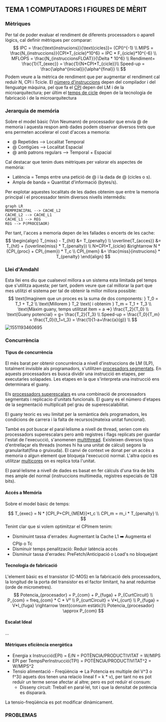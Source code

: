 ## TEMA 1 COMPUTADORS I FIGURES DE MÈRIT

### Mètriques

Per tal de poder evaluar el rendiment de diferents processadors o aparell lògics, cal definir mètriques per comparar:
$$
IPC = \frac{\text{instrucions}}{\text{cicles}}= (CPI)^{-1}  \\
MIPS = \frac{N_{instruccions}}{CPI*T_{cicle}*10^6} = IPC * F_{cicle}*10^{-6} \\
MFLOPS = \frac{N_{instruccionsFLOAT}}{\Delta * 10^6} \\
Rendiment= \frac{1}{T_{exec}} = \frac{1}{N*CPI*T_{cicle}}\\
Speed-up = \frac{\alpha^{inicial}}{\alpha^{final}} \\
$$
Podem veure a la mètrica de rendiment que per augmentar el rendiment cal reduïr N, CPI i Tcicle. El <u>nùmero d'instruccions</u> depen del compilador i del llenguatge màquina, pel que fa el <u>CPI</u> depen del LM i de la microarquitectura; per últim el <u>temps de cicle</u> depen de la tecnologia de fabricació i de la microarquitectura

### Jerarquia de memória

Sobre el model bàsic (Von Neumann) de processador que envia @ de memoria i aquesta respon amb dades podem observar diversos trets que ens permeten accelerar el cost d'acces a memoria:

* @ Repetides --> Localitat Temporal
* @ Contigües --> Localitat Espacial
* @ amb patrons regulars --> Temporal + Espacial

Cal destacar que tenim dues mètriques per valorar els aspectes de memória:

* Latència = Temps entre una petició de @ i la dada de @ (cicles o s).
* Ampla de banda = Quantitat d'informació (bytes/s).

Per explotar aquestes localitats de les dades obtenim que entre la memoria principal i el processador tenim diversos nivells intermèdis:

```mermaid
graph LR
MEMPRINCIPAL --> CACHE_L2
CACHE_L2 --> CACHE_L1
CACHE_L1 --> REG
REG --> P(PROCESAOR)
```

Per tant, l'acces a memoria depen de les fallades o encerts de les cache:
$$
\begin{align}
T_{miss} - T_{hit} &= T_{penalty} \\
\overline{T_{acces}} &= T_{hit} + (\overline{miss} * T_{penalty}) \\
N*CPI*T_{cicle} &\rightarrow N * (CPI_{proc} + CPI_{mem}) * T_c \\
CPI_{mem} &= \frac{miss}{instrucions} * T_{penalty}
\end{align}
$$

### Llei d'Amdahl

Esta llei ens diu que cualsevol millora a un sistema esta limitada pel temps que s'utilitza aquesta; per tant, podem veure que cal millorar la part que mes utilitzi el sistema per tal de obtenir la millor millora possible:
$$
\text{Imaginem que un proces es la suma de dos components: } T_0 = T_1 + T_2 \\
\text{Millorem } T_2 \text{ i obtenim } T_m = T_1 + T_3 \\
\text{Màxim guany, temps utilitzat item = a =>} \frac{T_2}{T_0} \\
\text{Guany potencial}  = g= \frac{T_2}{T_3} \\
Speed-up = \frac{T_0}{T_m} = \frac{T_0}{t_1+t_3} = \frac{1}{1-a+\frac{a}{g}}  \\
$$
![1551193460695](/home/vic/.config/Typora/typora-user-images/1551193460695.png)

### Concurrència

#### Tipus de concurrència

El mès barat per obtenir concurrència a nivell d'instruccions de LM (ILP), totalment invisible als programadors, s'utilitzen <u>procesadors segmentats</u>. En aquests processadors es busca dividir una instrucció en etapes, per executarles solapades. Les etapes en la que s'interpreta una instrucció ens determinara el guany.

Els <u>processadors superescalars</u> es una combinació de processadors segmentats i replicacio d'unitats funcionals. El guany es el número d'etapes de la segmentació multiplicalt pel grau de superescalabilitat.

El guany teoric es veu limitat per la semàntica dels programadors, les condicions de carrera i la falta de recursos(mateixa unitat funcional).

També es pot buscar el paral·lelisme a nivell de thread, serien com els processadors superescalars pero amb registres i flags replicats per guardar l'estat de l'execucció, s'anomenen <u>multithread</u>. Existeixen diversos tipus d'entrellaçar els threads (nomes hi ha una unitat de càlcul) segons la granularitat(fina o gruixuda). El canvi de context ve donat per un accès a memoria o algun element que bloqueja l'execucció normal. L'altra opcio es utilitzar <u>multicores</u> on es replica tota l'unitat.

El paral·lelisme a nivell de dades es basat en fer càlculs d'una tira de bits mes ample del normal (instruccions multimedia, registres especials de 128 bits).

#### Accés a Memória

Sobre el model bàsic de temps:


$$
T_{exec} = N * [CPI_P+CPI_{MEM}]*t_c \\
CPI_m = m_i * T_{penalty} \\
$$
Tenint clar que si volem optimitzar el CPImem tenim:

* Disminuint tassa d'errades: Augmentant la Cache L1 :arrow_right: Augmenta el CPIp o Tc
* Disminuir temps penalització: Reduir latència accés
* Disminuir tassa d'errades: PreFetch/Anticipació o Load's no bloquejant

#### Tecnologia de fabricació

L'element bàsic es el transistor (C-MOS) en la fabricació dels processadors, la longitud de la porta del transistor es el factor limitant, ha anat reduintse (orde de micrometres).
$$
Potencia_{procesador} = P_{com} + P_{fuga} + P_{CurtCircuit} \\
P_{com} = freq_{com} * C * V² \\
P_{curtCircuit} = V*I_{curt} \\
P_{fuga} = V*I_{fuga} \rightarrow \text{consum estàtic}\\
Potencia_{procesador} \approx P_{com}
$$

#### Escalat Ideal

...

#### Mètriques eficiència energètica

* Energia x Instrucció(EPI) = E/N = POTÈNCIA/PRODUCTIVITAT = W/MIPS
* EPI per TempsPerInstrucció(TPI) = POTÈNCIA/PRODUCTIVITAT^2 = W/MIPS^2
* Tensio alimentació - Freqüència => La Potencia es multiple del V^3 o f^3(i aquets dos tenen una relacio lineal f = k * v), per tant no es pot reduïr un terme sense afectar al altre; pero es pot reduïr el consum:
  * Disseny circuit: Treball en paral·lel, tot i que la densitat de potència es dispararà.

La tensio-freqüència es pot modificar dinàmicament.

### PROBLEMAS

